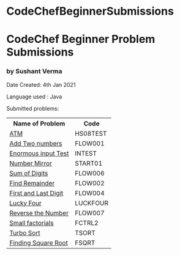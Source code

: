 # CodeChefBeginnerSubmissions
<h1>CodeChef Beginner Problem Submissions</h1>
<h3>by Sushant Verma</h3>
<p> Date Created: 4th Jan 2021</p>
<div>
  <p> Language used : Java </p>
  <p> Submitted problems: </p>
  <table>
    <tr>
      <th> Name of Problem </th>
      <th> Code </th>
    </tr>
    <tr>
      <td> <a href="https://www.codechef.com/problems/HS08TEST"> ATM </a> </td>
      <td> HS08TEST </td>
    </tr>
    <tr>
      <td> <a href="https://www.codechef.com/problems/FLOW001"> Add Two numbers </a> </td>
      <td> FLOW001 </td>
    </tr>
    <tr>
      <td> <a href="https://www.codechef.com/problems/INTEST"> Enormous input Test </a> </td>
      <td> INTEST </td>
    </tr>
    <tr>
      <td> <a href="https://www.codechef.com/problems/START01"> Number Mirror </a> </td>
      <td> START01 </td>
    </tr>
    <tr>
      <td> <a href="https://www.codechef.com/problems/FLOW006"> Sum of Digits </a> </td>
      <td> FLOW006 </td>
    </tr>
    <tr>
      <td> <a href="https://www.codechef.com/problems/FLOW002"> Find Remainder </a> </td>
      <td> FLOW002 </td>
    </tr>
    <tr>
      <td> <a href="https://www.codechef.com/problems/FLOW004"> First and Last Digit </a> </td>
      <td> FLOW004 </td>
    </tr>
    <tr>
      <td> <a href="https://www.codechef.com/problems/LUCKFOUR"> Lucky Four </a> </td>
      <td> LUCKFOUR </td>
    </tr>
    <tr>
      <td> <a href="https://www.codechef.com/problems/FLOW007"> Reverse the Number </a> </td>
      <td> FLOW007 </td>
    </tr>
    <tr>
      <td> <a href="https://www.codechef.com/problems/FCTRL2"> Small factorials </a> </td>
      <td> FCTRL2 </td>
    </tr>
    <tr>
      <td> <a href="https://www.codechef.com/problems/TSORT"> Turbo Sort </a> </td>
      <td> TSORT </td>
    </tr>
    <tr>
      <td> <a href="https://www.codechef.com/problems/FSQRT"> Finding Square Root </a> </td>
      <td> FSQRT </td>
    </tr>
    <!--
    Copy for new Row:
    <tr>
      <td> <a href="">  </a> </td>
      <td>  </td>
    </tr>
    -->
  </table>
